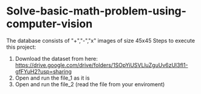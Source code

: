 # Solve-basic-math-problem-using-computer-vision
The database consists of "+","-","x" images of size 45x45
Steps to execute this project:
1. Download the dataset from here: https://drive.google.com/drive/folders/1SOpYiUSVLluZguUv6zUl3fl1-gfFYuH2?usp=sharing
2. Open and run the file_1 as it is
3. Open and run the file_2 (read the file from your enviroment)

